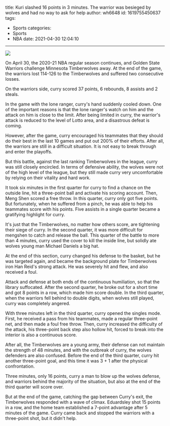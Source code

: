 title: Kuri slashed 16 points in 3 minutes. The warrior was besieged by wolves and had no way to ask for help
author: wh6648
id: 1619755450637
tags: 
- Sports
categories: 
- Sports
- NBA
date: 2021-04-30 12:04:10
---
![](https://p2.itc.cn/q_70/images01/20210430/506c343945fa4189b6967483f0d4e084.jpeg)


On April 30, the 2020-21 NBA regular season continues, and Golden State Warriors challenge Minnesota Timberwolves away. At the end of the game, the warriors lost 114-126 to the Timberwolves and suffered two consecutive losses.

On the warriors side, curry scored 37 points, 6 rebounds, 8 assists and 2 steals.

In the game with the lone ranger, curry's hand suddenly cooled down. One of the important reasons is that the lone ranger's watch on him and the attack on him is close to the limit. After being limited in curry, the warrior's attack is reduced to the level of Lotto area, and a disastrous defeat is coming.

However, after the game, curry encouraged his teammates that they should do their best in the last 10 games and put out 200% of their efforts. After all, the warriors are still in a difficult situation. It is not easy to break through and enter the playoffs.

But this battle, against the last ranking Timberwolves in the league, curry was still closely encircled. In terms of defensive ability, the wolves were not of the high level of the league, but they still made curry very uncomfortable by relying on their vitality and hard work.

It took six minutes in the first quarter for curry to find a chance on the outside line, hit a three-point ball and activate his scoring account. Then, Meng Shen scored a free throw. In this quarter, curry only got five points. But fortunately, when he suffered from a pinch, he was able to help his teammates score with his points. Five assists in a single quarter became a gratifying highlight for curry.

It's just that the Timberwolves, no matter how others score, are tightening their siege of curry. In the second quarter, it was more difficult for mengshen to catch and release the ball. This quarter of the battle to more than 4 minutes, curry used the cover to kill the inside line, but solidly ate wolves young man Michael Daniels a big hat.

At the end of this section, curry changed his defense to the basket, but he was targeted again, and became the background plate for Timberwolves iron Han Reid's strong attack. He was severely hit and flew, and also received a foul.

Attack and defense at both ends of the continuous humiliation, so that the library suffocated. After the second quarter, he broke out for a short time and got 8 points in a row, which made him score double. In the third quarter, when the warriors fell behind to double digits, when wolves still played, curry was completely angered.

With three minutes left in the third quarter, curry opened the singles mode. First, he received a pass from his teammates, made a regular three-point net, and then made a foul free throw. Then, curry increased the difficulty of the attack, his three-point back step also hollow hit, forced to break into the interior is also a continuous score.

After all, the Timberwolves are a young army, their defense can not maintain the strength of 48 minutes, and with the outbreak of curry, the wolves defenders are also confused. Before the end of the third quarter, curry hit another three-point goal, and this time it was 3 + 1 after the physical confrontation.

Three minutes, only 16 points, curry a man to blow up the wolves defense, and warriors behind the majority of the situation, but also at the end of the third quarter will score over.

But at the end of the game, catching the gap between Curry's exit, the Timberwolves responded with a wave of climax. Eduardsley shot 15 points in a row, and the home team established a 7-point advantage after 5 minutes of the game. Curry came back and stopped the warriors with a three-point shot, but it didn't help.

